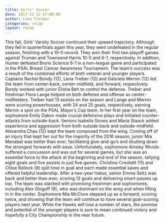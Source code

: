 ```yaml
---
title: Girls' Soccer
date: 2017-11-12 17:00:00
author: Lena Treiber
categories: recap
layout: recap
---
```


This fall, Girls’ Varsity Soccer continued their upward trajectory. Although they fell in quarterfinals again this year, they went undefeated in the regular season, finishing with a 10-0 record. They won their first two playoff games against Truman and Townsend Harris 10-0 and 6-1, respectively. In addition, Hunter defeated Bronx Science 6-1 in a non-league game and participated in the PSAL Breast Cancer Awareness Tournament. The team’s success was a result of the combined efforts of both veteran and younger players. Captains Rachel Bondy (12), Lena Treiber (12) and Gabriela Mernin (12) led the team from center-back, center-midfield, and forward, respectively. Bondy worked with junior Elisha Beh to control the defense. Treiber and freshman Flora Lange helped on both defense and offense as center-midfielders. Treiber had 13 assists on the season and Lange and Mernin were scoring powerhouses, with 24 and 25 goals, respectively, earning Mernin a spot on the PSAL Mayor’s Cup team. In her first year on the team, sophomore Emily Dakov made crucial defensive plays and initiated counter-attacks from outside-back. Seniors Isabella Sloves and Maria Staack added experience and aggression from both outside-back and outside-midfield. Alexandra Chau (12) kept the team composed from the wing. Coming off of an injury that kept her out for the majority of the 2016 season, junior Mia Manabat was better than ever, facilitating give-and-go’s and shutting down the strongest forwards with ease. Unfortunately, sophomore Ainsley Woods suffered a concussion and was out for several games, but she was an essential force to the attack at the beginning and end of the season, tallying eight goals and five assists in just five games. Christina Crockett (11) and Chloe Rollock (9) split time in goal and each made essential saves and offered helpful leadership. After a two-year hiatus, senior Emma Seitz was back and better than ever, scoring 12 goals and delivering smart passes up top. The team was stacked with promising freshmen and sophomores, including Alex Glogoff (9), who was dominant on the wing and when filling in in the center. Sophomore Mia McClure stepped up as a forward, scoring twice, and showing that the team will continue to have several goal-scoring players next year. While the Hawks will lose a number of stars, the promise and potential of the younger players is sure to mean continued victory and hopefully a City Championship in the near future.
